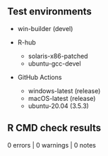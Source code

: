 ## Test environments

* win-builder (devel)

* R-hub
    * solaris-x86-patched
    * ubuntu-gcc-devel

* GitHub Actions
    * windows-latest (release)
    * macOS-latest (release)
    * ubuntu-20.04 (3.5.3)

## R CMD check results

0 errors | 0 warnings | 0 notes
